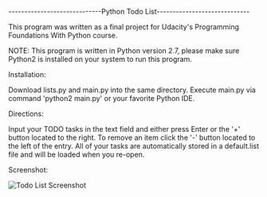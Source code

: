 -----------------------------Python Todo List-----------------------------

This program was written as a final project for Udacity's Programming Foundations With Python course.

NOTE: This program is written in Python version 2.7, please make sure Python2 is installed on your system to run this program.

Installation:

Download lists.py and main.py into the same directory.
Execute main.py via command 'python2 main.py' or your favorite Python IDE.

Directions:

Input your TODO tasks in the text field and either press Enter or the '+' button located to the right.
To remove an item click the '-' button located to the left of the entry.
All of your tasks are automatically stored in a default.list file and will be loaded when you re-open.

Screenshot:

![Todo List Screenshot](http://drive.google.com/uc?export=view&id=0B82vTSPNbG_yTGFKVU1FNFpxMlE)
